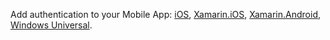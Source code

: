 Add authentication to your Mobile App: [iOS][ios-get-started-users], [Xamarin.iOS][xamarin-ios-get-started-users], [Xamarin.Android][xamarin-android-get-started-users], [Windows Universal][windows-get-started-users].


[windows-get-started-users]: /documentation/articles/app-service-mobile-windows-store-dotnet-get-started-users
[xamarin-ios-get-started-users]: /documentation/articles/app-service-mobile-xamarin-ios-get-started-users
[xamarin-android-get-started-users]: /documentation/articles/app-service-mobile-xamarin-android-get-started-users
[ios-get-started-users]: /documentation/articles/app-service-mobile-ios-get-started-users
